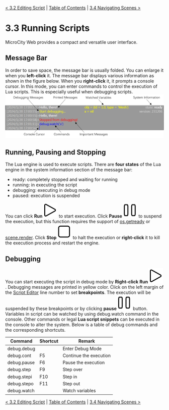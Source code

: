 [< 3.2 Editing Script](3.2_editing_scripts.md) | [Table of Contents](readme.md) | [3.4 Navigating Scenes >](3.4_navigating_scenes.md)

# 3.3 Running Scripts
MicroCity Web provides a compact and versatile user interface.

## Message Bar
In order to save space, the message bar is usually folded. You can enlarge it when you **left-click** it. The message bar displays various information as shown in the figure below. When you **right-click** it, it prompts a console cursor. In this mode, you can enter commands to control the execution of Lua scripts. This is especially useful when debugging scripts.
![script editor](./img/message_bar.png)

## Running, Pausing and Stopping
The Lua engine is used to execute scripts. There are **four states** of the Lua engine in the system information section of the message bar:
- ready: completely stopped and waiting for running
- running: in executing the script 
- debugging: executing in debug mode 
- paused: execution is suspended

You can click **Run**![](../img/play.svg) to start execution. Click **Pause**![](../img/pause.svg) to suspend the execution, but this function requires the support of [os.getready](4.2_operation_system.md) or [scene.render](4.3_scene_and_object.md). Click **Stop**![](../img/stop.svg) to halt the execution or **right-click** it to kill the execution process and restart the engine.

## Debugging
You can start executing the script in debug mode by **Right-click** **Run**![](../img/play.svg). Debugging messages are printed in yellow color. Click on the left margin of the [Script Editor](3.2_editing_scripts.md) line number to set **breakpoints**. The execution will be suspended by these breakpoints or by clicking **pause**![](../img/pause.svg) button. Variables in script can be watched by using debug.watch command in the console. Other commands or legal **Lua script snippets** can be executed in the console to alter the system. Below is a table of debug commands and the corresponding shortcuts.

|Command|Shortcut|Remark|
|---|---|---|
|debug.debug||Enter Debug Mode|
|debug.cont|F5|Continue the execution|
|debug.pause|F6|Pause the execution|
|debug.step|F9|Step over|
|debug.stepi|F10|Step in|
|debug.stepo|F11|Step out|
|debug.watch||Watch variables|

[< 3.2 Editing Script](3.2_editing_scripts.md) | [Table of Contents](readme.md) | [3.4 Navigating Scenes >](3.4_navigating_scenes.md)
